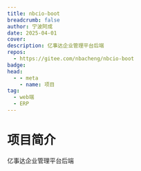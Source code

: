 ```yaml
---
title: nbcio-boot
breadcrumb: false
author: 宁波阿成
date: 2025-04-01
cover: 
description: 亿事达企业管理平台后端
repos:
  - https://gitee.com/nbacheng/nbcio-boot
badge: 
head:
  - - meta
    - name: 项目
tag:
  - web端
  - ERP
---
```




# 项目简介
亿事达企业管理平台后端
